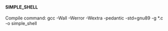 #### SIMPLE_SHELL

Compile command: gcc -Wall -Werror -Wextra -pedantic -std=gnu89 -g *.c -o simple_shell
